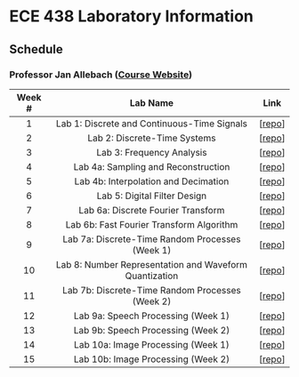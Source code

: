 # ECE 438 Laboratory Information

## Schedule

### Professor Jan Allebach ([Course Website](https://engineering.purdue.edu/~ece438/))

| Week # | Lab Name | Link |
|:------:|:---:|:----:|
|1| Lab 1: Discrete and Continuous-Time Signals             | [[repo](https://github.com/Purdue-ECE438-Labs/Lab01-Starter.git)] |
|2| Lab 2: Discrete-Time Systems                            | [[repo](https://github.com/Purdue-ECE438-Labs/Lab02-Starter.git)] |
|3| Lab 3: Frequency Analysis                               | [[repo]()] |
|4| Lab 4a: Sampling and Reconstruction                     | [[repo]()] |
|5| Lab 4b: Interpolation and Decimation                    | [[repo]()] |
|6| Lab 5: Digital Filter Design                            | [[repo]()] |
|7| Lab 6a: Discrete Fourier Transform                      | [[repo]()] |
|8| Lab 6b: Fast Fourier Transform Algorithm                | [[repo]()] |
|9| Lab 7a: Discrete-Time Random Processes (Week 1)         | [[repo]()] |
|10| Lab 8: Number Representation and Waveform Quantization | [[repo]()] |
|11| Lab 7b: Discrete-Time Random Processes (Week 2)        | [[repo]()] |
|12| Lab 9a: Speech Processing (Week 1)                     | [[repo]()] |
|13| Lab 9b: Speech Processing (Week 2)                     | [[repo]()] |
|14| Lab 10a: Image Processing (Week 1)                     | [[repo]()] |
|15| Lab 10b: Image Processing (Week 2)                     | [[repo]()] |
